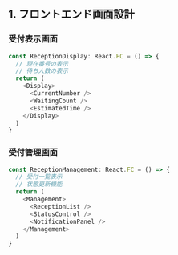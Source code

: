 ## 1. フロントエンド画面設計

### 受付表示画面
```typescript
const ReceptionDisplay: React.FC = () => {
  // 現在番号の表示
  // 待ち人数の表示
  return (
    <Display>
      <CurrentNumber />
      <WaitingCount />
      <EstimatedTime />
    </Display>
  )
}
```

### 受付管理画面
```typescript
const ReceptionManagement: React.FC = () => {
  // 受付一覧表示
  // 状態更新機能
  return (
    <Management>
      <ReceptionList />
      <StatusControl />
      <NotificationPanel />
    </Management>
  )
}
```